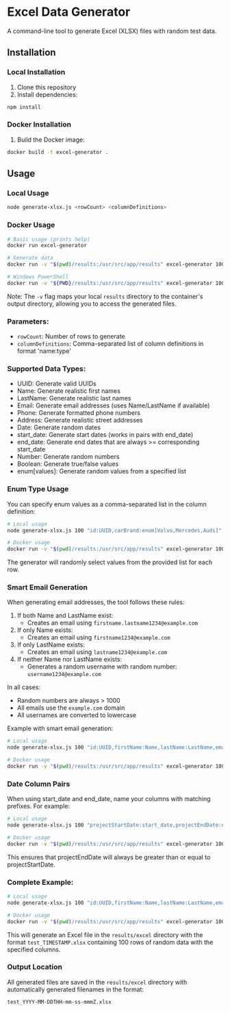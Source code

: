 # Excel Data Generator

A command-line tool to generate Excel (XLSX) files with random test data.

## Installation

### Local Installation
1. Clone this repository
2. Install dependencies:
```bash
npm install
```

### Docker Installation
1. Build the Docker image:
```bash
docker build -t excel-generator .
```

## Usage

### Local Usage
```bash
node generate-xlsx.js <rowCount> <columnDefinitions>
```

### Docker Usage
```bash
# Basic usage (prints help)
docker run excel-generator

# Generate data
docker run -v "$(pwd)/results:/usr/src/app/results" excel-generator 100 "id:UUID,name:Name"

# Windows PowerShell
docker run -v "${PWD}/results:/usr/src/app/results" excel-generator 100 "id:UUID,name:Name"
```

Note: The `-v` flag maps your local `results` directory to the container's output directory, allowing you to access the generated files.

### Parameters:

- `rowCount`: Number of rows to generate
- `columnDefinitions`: Comma-separated list of column definitions in format 'name:type'

### Supported Data Types:

- UUID: Generate valid UUIDs
- Name: Generate realistic first names
- LastName: Generate realistic last names
- Email: Generate email addresses (uses Name/LastName if available)
- Phone: Generate formatted phone numbers
- Address: Generate realistic street addresses
- Date: Generate random dates
- start_date: Generate start dates (works in pairs with end_date)
- end_date: Generate end dates that are always >= corresponding start_date
- Number: Generate random numbers
- Boolean: Generate true/false values
- enum[values]: Generate random values from a specified list

### Enum Type Usage

You can specify enum values as a comma-separated list in the column definition:
```bash
# Local usage
node generate-xlsx.js 100 "id:UUID,carBrand:enum[Volvo,Mercedes,Audi]"

# Docker usage
docker run -v "$(pwd)/results:/usr/src/app/results" excel-generator 100 "id:UUID,carBrand:enum[Volvo,Mercedes,Audi]"
```

The generator will randomly select values from the provided list for each row.

### Smart Email Generation

When generating email addresses, the tool follows these rules:
1. If both Name and LastName exist:
   - Creates an email using `firstname.lastname1234@example.com`
2. If only Name exists:
   - Creates an email using `firstname1234@example.com`
3. If only LastName exists:
   - Creates an email using `lastname1234@example.com`
4. If neither Name nor LastName exists:
   - Generates a random username with random number: `username1234@example.com`

In all cases:
- Random numbers are always > 1000
- All emails use the `example.com` domain
- All usernames are converted to lowercase

Example with smart email generation:
```bash
# Local usage
node generate-xlsx.js 100 "id:UUID,firstName:Name,lastName:LastName,email:Email"

# Docker usage
docker run -v "$(pwd)/results:/usr/src/app/results" excel-generator 100 "id:UUID,firstName:Name,lastName:LastName,email:Email"
```

### Date Column Pairs

When using start_date and end_date, name your columns with matching prefixes. For example:
```bash
# Local usage
node generate-xlsx.js 100 "projectStartDate:start_date,projectEndDate:end_date"

# Docker usage
docker run -v "$(pwd)/results:/usr/src/app/results" excel-generator 100 "projectStartDate:start_date,projectEndDate:end_date"
```
This ensures that projectEndDate will always be greater than or equal to projectStartDate.

### Complete Example:

```bash
# Local usage
node generate-xlsx.js 100 "id:UUID,firstName:Name,lastName:LastName,email:Email,phone:Phone,carBrand:enum[Volvo,Mercedes,BMW],status:enum[Active,Inactive]"

# Docker usage
docker run -v "$(pwd)/results:/usr/src/app/results" excel-generator 100 "id:UUID,firstName:Name,lastName:LastName,email:Email,phone:Phone,carBrand:enum[Volvo,Mercedes,BMW],status:enum[Active,Inactive]"
```

This will generate an Excel file in the `results/excel` directory with the format `test_TIMESTAMP.xlsx` containing 100 rows of random data with the specified columns.

### Output Location

All generated files are saved in the `results/excel` directory with automatically generated filenames in the format:
```
test_YYYY-MM-DDTHH-mm-ss-mmmZ.xlsx
